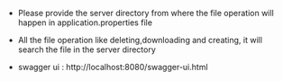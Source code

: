 

- Please provide the server directory from where the file operation will happen in application.properties file

- All the file operation like deleting,downloading and creating, it will search the file in the server directory

- swagger ui : http://localhost:8080/swagger-ui.html
 